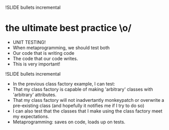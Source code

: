 !SLIDE bullets incremental

# the ultimate best practice \o/

- UNIT TESTING!
- When metaprogramming, we should test both
- Our code that is writing code
- The code that our code writes.
- This is very important!

!SLIDE bullets incremental

- In the previous class factory example, I can test:
- That my class factory is capable of making 'arbitrary' classes with 'arbitrary' attributes.
- That my class factory will not inadvertantly monkeypatch or overwrite a pre-existing class (and hopefully it notifies me if I try to do so)
- I can also test that the classes that I make using the class factory meet my expectations.
- Metaprogramming: saves on code, loads up on tests.
